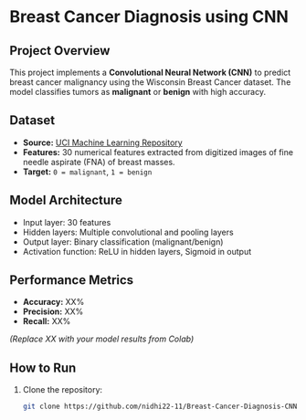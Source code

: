 # Breast Cancer Diagnosis using CNN

## Project Overview
This project implements a **Convolutional Neural Network (CNN)** to predict breast cancer malignancy using the Wisconsin Breast Cancer dataset. The model classifies tumors as **malignant** or **benign** with high accuracy.

## Dataset
- **Source:** [UCI Machine Learning Repository](https://archive.ics.uci.edu/dataset/17/breast+cancer+wisconsin+diagnostic)  
- **Features:** 30 numerical features extracted from digitized images of fine needle aspirate (FNA) of breast masses.  
- **Target:** `0 = malignant`, `1 = benign`  

## Model Architecture
- Input layer: 30 features  
- Hidden layers: Multiple convolutional and pooling layers  
- Output layer: Binary classification (malignant/benign)  
- Activation function: ReLU in hidden layers, Sigmoid in output  

## Performance Metrics
- **Accuracy:** XX%  
- **Precision:** XX%  
- **Recall:** XX%  

*(Replace XX with your model results from Colab)*

## How to Run
1. Clone the repository:
   ```bash
   git clone https://github.com/nidhi22-11/Breast-Cancer-Diagnosis-CNN.git
